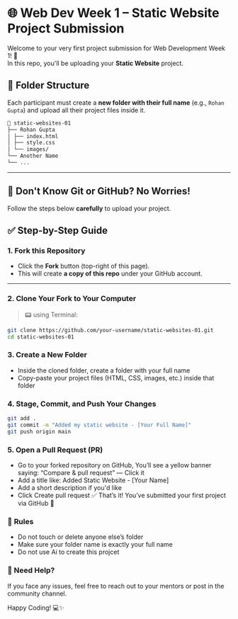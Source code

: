 # 🌐 Web Dev Week 1 – Static Website Project Submission

Welcome to your very first project submission for Web Development Week 1! 🚀  
In this repo, you'll be uploading your **Static Website** project.

## 📁 Folder Structure

Each participant must create a **new folder with their full name** (e.g., `Rohan Gupta`) and upload all their project files inside it.

```bash
📂 static-websites-01
├── Rohan Gupta
│ ├── index.html
│ ├── style.css
│ └── images/
└── Another Name
└── ...
```

---

## 🧠 Don't Know Git or GitHub? No Worries!

Follow the steps below **carefully** to upload your project.

## ✅ Step-by-Step Guide

### 1. **Fork this Repository**

- Click the **Fork** button (top-right of this page).
- This will create **a copy of this repo** under your GitHub account.

---

### 2. **Clone Your Fork to Your Computer**

> 📟 using Terminal:

```bash
git clone https://github.com/your-username/static-websites-01.git
cd static-websites-01
```

### 3. **Create a New Folder**

- Inside the cloned folder, create a folder with your full name
- Copy-paste your project files (HTML, CSS, images, etc.) inside that folder

### 4. **Stage, Commit, and Push Your Changes**

```bash
git add .
git commit -m "Added my static website - [Your Full Name]"
git push origin main
```

### 5. **Open a Pull Request (PR)**

- Go to your forked repository on GitHub, You’ll see a yellow banner saying: “Compare & pull request” — Click it
- Add a title like: Added Static Website - [Your Name]
- Add a short description if you'd like
- Click Create pull request
  ✅ That’s it! You’ve submitted your first project via GitHub 🎉

### 🛑 **Rules**

- Do not touch or delete anyone else’s folder
- Make sure your folder name is exactly your full name
- Do not use Ai to create this projcet

### 🙋 Need Help?

If you face any issues, feel free to reach out to your mentors or post in the community channel.

Happy Coding! 💻✨
